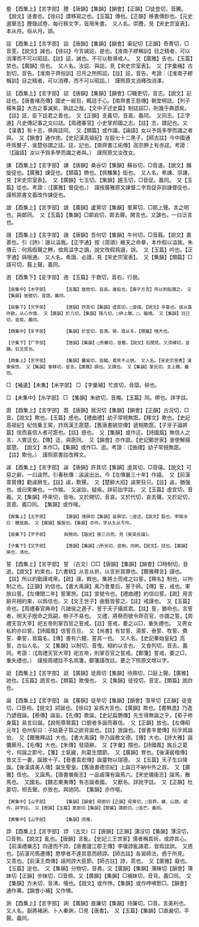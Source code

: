 <!-- { "loadSidebar": true } -->
誊	【酉集上】【言字部】	謄	【唐韻】【集韻】【韻會】【正韻】□徒登切，音騰。【說文】迻書也。【徐曰】謂移寫之也。【玉篇】傳也。【正韻】移書傳鈔也。【元史選舉志】謄錄試卷，每行移文字，皆用朱書。　又人名。崇謄，見【宋史宗室表】。　本从舟。俗从月，誤。

誋	【酉集上】【言字部】	誋	【唐韻】【集韻】【韻會】渠記切【正韻】奇寄切，□音芰。【說文】誡也。【徐曰】今言誡誋，是也。【淮南子繆稱訓】目之精者，可以消澤而不可以昭誋。【註】誋，誡也。不可以敎導戒人。　又【廣雅】告也。【玉篇】禁也。【廣韻】信也。　又人名。汝誋、與誋，見【宋史宗室表】。　又【字彙補】古到切，音告。【淮南子齊俗訓】日月之所照誋。【註】誋，音告。考證：〔【淮南子繆稱訓】目之精者，可以消釋，而不可以昭誋。〕　謹照原文消釋改消澤。 

誌	【酉集上】【言字部】	誌	【唐韻】【集韻】【韻會】□職吏切，音志。【說文】記誌也。【唐書褚亮傳】圖史一經目，輒誌于心。【南齊書王慈傳】朝堂榜誌。【列子楊朱篇】大古之事滅矣，孰誌之哉。【文中子述史篇】制誌詔□，則幾乎典誥矣。【註】誌，臣下誌君之善也。　又【正韻】支義切，音寘。義同。　又同志。【正字通】凡史傳記事之文曰誌。【周禮春官】小史掌邦國之志。【註】志，謂記也。又【漢書】有十志，俱與誌同。　又【類篇】或作識。【論語】女以予爲多學而識之者與。　又【韻會】通作痣。【史記漢高祖紀】左股七十二黑子。【師古註】今中國通呼爲黶子，吳楚俗謂之誌。誌，記也。【南齊書江祏傳】高宗胛上有赤誌。考證：〔【論語】汝以予爲多學而識之者與。〕　謹照原文汝改女。 

誎	【酉集上】【言字部】	誎	【唐韻】桑谷切【集韻】蘇谷切，□音速。【說文】餔旋促也。【廣雅】誎促也。【類篇】飾也。【佩觿集】衒也。　又人名。希誎、崇誎，見【宋史宗室表】。　又【廣韻】七玉切。【集韻】趨玉切，□音促。義同。　又【玉篇】從也。考證：〔【廣雅】督促也。〕　謹按廣雅原文誎督二字爲促非訓誎督促也，謹照原書文義改作誎促也。 

誏	【酉集上】【言字部】	誏	【廣韻】盧黨切【集韻】里黨切，□郞上聲。言之明也。與郞同。　又【玉篇】【集韻】□郞宕切，郞去聲。閑言也。又謔也。一曰泛言也。

誐	【酉集上】【言字部】	誐	【唐韻】吾何切【集韻】牛何切，□音莪。【說文】嘉善也。引《詩》：誐以溢我。【正字通】按《周頌》維天之命章，本作假以溢我。朱傳云：何爲假聲之轉，恤爲溢字之譌，說文攺假爲誐，誤。　又【玉篇】吟也。【正字通】與哦通。　又人名。希誐、必誐，見【宋史宗室表】。　又【集韻】【類篇】□語可切，莪上聲。義同。

迶	【酉集下】【辵字部】	迶	【玉篇】于救切，音右。行貌。

	【辰集中】【木字部】		【玉篇】居勞切，音高。進船也。【揚子方言】所以刺船謂之。　又【集韻】居號切，音誥。義同。

	【辰集下】【欠字部】		【唐韻】許其切【集韻】虛其切，□音僖。【說文】卒喜也。或从喜作歖，从心作憘。　又【廣韻】於几切。【集韻】隱几切，□伊上聲。□，驢鳴。　又【集韻】羽己切，音矣。義同。

	【酉集中】【豸字部】		【集韻】於宜切，音漪。猗，或从豸。【類篇】犗犬也。

	【子集下】【厂字部】		【唐韻】【集韻】□芳蕪切，音敷。【說文】石閒見。又滂模切，音鋪。石文見也。

	【酉集上】【言字部】		【集韻】馨奚切，音醯。喜笑不止貌。　又人名。【宋史宗室表】漢東侯世。　又【集韻】章移切，音支。【廣雅】調也。又謂也。　又【集韻】掌氏切，支上聲。義同。

□	【補遺】【未集】【米字部】	□	【字彙補】忙皮切，音糜。碎也。

□	【未集中】【糸字部】	□	【集韻】朱欲切，音燭。【玉篇】同。帶也。詳字註。

誑	【酉集上】【言字部】	誑	【唐韻】居況切【集韻】【韻會】【正韻】古況切，□音。【說文】欺也。【玉篇】惑也。【禮曲禮】幼子常視無誑。【釋文】欺也。【史記高祖紀】紀信乗王駕，詐爲漢王誑楚。【舊唐書姚崇傳】遞相欺誑。【子牙子論將篇】信而喜信人者可誑也。【註】惑也。　又【集韻】或作迋。【詩國風】無信人之言，人實迋女。【傳】迋，與誑同。　又【韻會】亦作誆。【史記鄭世家】晉使解揚誆楚。　【說文】本作□。【集韻】或作□、逛。考證：〔【曲禮】幼子常視無誑。【註】欺也。〕　謹照原書註改釋文。 

誒	【酉集上】【言字部】	誒	【唐韻】許其切【集韻】虛其切，□音僖。【說文】可惡之辭。一曰誒然。引春秋傳：誒誒出出。今【左傳襄三十年】作譆。　又【前漢韋賢傳】勸誒厥生。【註】誒，歎聲。　又【楚辭大招】誒笑狂只。【註】誒，猶强也。或曰笑樂也。一作娛。　又誒詒，疑疾。詳前詒字註。　又【玉篇】虛宜切，音羲。又【集韻】呼來切，音咍。又於開切，音哀。又於代切，哀去聲。又於記切，音意。義□同。　【集韻】或作唉。

	【寅集上】【尢字部】		【廣韻】憶俱切【集韻】邕俱切，□音迂。【說文】股也。李陽冰曰：體屈曲。　又【廣韻】盤旋也。【集韻】亦作。字从尢从亐作。

	【辰集下】【歹字部】		與殮同。【路史】喪三日而。見《昊英氏論》。

	【子集下】【又字部】		【唐韻】【集韻】□所劣切，音刷。同刷。【說文】，拭也。【廣韻】掃也，淸也。

誓	【酉集上】【言字部】	誓	〔古文〕□□【唐韻】【集韻】【韻會】□時制切，音逝。【說文】約束也。【六書統】从言从折。以言折其罪也。【爾雅釋言】謹也。【註】所以約勤謹戒衆。【疏】謹，敕也。集將士而戒之曰誓。【釋名】制也，以拘制之也。【正韻】約信也。【書大禹謨】禹乃會羣后，誓于師。【傳】誓，戒也。軍旅曰誓。【左傳閔二年】誓軍旅。【註】宣號令也。【禮曲禮】約信曰誓。【疏】用言辭共相約束，以爲信也。又【文王世子】曲藝皆誓之。【註】戒謹也。　又【玉篇】命也。【周禮春官典命】凡諸侯之適子，誓于天子攝其君。【註】誓，猶命也。言誓者，明天子旣命之爲嗣，樹子不易也。　又禮，將祭而號令齊百官，亦謂之誓。【周禮天官大宰】祀五帝則掌百官之誓戒。【註】誓戒，要之以□，重失禮也。　又男女私約亦曰誓。【詩國風】信誓旦旦。　又【尚書】有甘誓、湯誓、泰誓、牧誓、費誓、秦誓，皆篇名。【傳】書有六體，誓其一也。　又人名。【史記秦始皇紀】高誓，古仙人名。　又【集韻】以制切，音曳。相約以言也。　又食列切，音舌。義同。考證：〔【周禮天官大宰】祀五帝，則掌百官之誓戒。【鄭箋】誓戒，要之□，重失禮也。〕　謹按周禮註不名爲箋，鄭箋謹改註。要之下照原文增以字。 

誔	【酉集上】【言字部】	誔	【廣韻】徒鼎切【集韻】待鼎切，□庭上聲。【廣雅】訑也。【玉篇】詭言也。【類篇】欺慢也。　又【集韻】徒徑切，音定。【類篇】詭詐也。

誕	【酉集上】【言字部】	誕	【廣韻】徒旱切【集韻】【韻會】蕩旱切【正韻】徒亶切，□音袒。【說文】詞誕也。【徐曰】妄爲大言也。【廣韻】欺也。【書無逸】乃逸乃諺旣誕。【蔡傳】誕妄。【孔傳】欺誕。【史記扁鵲傳】先生得無誕之乎。【荀子修身篇】易言曰誕。【說苑尊賢篇】口銳者多誕而寡信。　又【正韻】放也。【左傳昭元年】伯州犁曰：子姑憂子晢之欲背誕也。【註】放誕也。【晉書羊曼傳】阮孚爲誕伯。　又【爾雅釋詁】大也。【書大禹謨】帝乃誕敷文德。【傳】大也。【詩大雅】誕彌厥月。【毛傳】大也。【朱傳】發語辭。　又【字彙】闊也。【詩國風】旄丘之葛兮，何誕之節兮。【箋】土氣緩，則葛生闊節。　又【廣韻】育也。【後漢裴楷傳】昔文王一妻，誕致十子。【晉書袁宏傳】誕靈物以瑞德。　又【玉篇】天子生曰降誕。【後漢虞美人傳】誕生聖皇。【舊唐書德宗紀】上誕日不納中外之貢。　又【廣雅】信也。　又誕馬。【唐書儀衞志】一品鹵簿有誕馬六。【宋史儀衞志】誕馬，散馬也。　又國名。【魏志東夷傳】有古誕者國。　又獸名。詳訛字註。　又【正韻】杜晏切，袒去聲。亦放也。與訑同。　【集韻】亦作唌。

	【寅集中】【山字部】		【集韻】【韻會】母朗切【正韻】母黨切，□音莽。嵣，山貌。或作。詳字註。　又【唐韻】【玉篇】莫郞切【集韻】【類篇】謨郞切，□音芒。義同。

	【寅集中】【山字部】		【集韻】同嵬。

誖	【酉集上】【言字部】	誖	〔古文〕□【唐韻】【正韻】蒲沒切【集韻】薄沒切，□音勃。【說文】亂也。【唐韻】言亂。【史記三王世家】儒者稱其術，或誖其心。【前漢禮樂志】四達而不誖。【唐書廬江郡王傳】李瑗誖亂諸君，皆爲詿誤。　又惑也。【前漢司馬遷傳】愍學者不達其意而師誖。【師古註】各習師法，惑于所見。　又乖也。【前漢王商傳】誣罔誖大臣節。【師古註】誖，乖也。　又【廣雅】癡也。【玉篇】逆也。　又【集韻】分物切，音弗。又【廣韻】【集韻】蒲昧切【韻會】蒲妹切【正韻】步昧切，□音佩。又【廣韻】【集韻】□補妹切，音背。義□同。　又【集韻】方未切，音沸。惛也。【說文】或作悖。【集韻】或作哱咈愂□。【韻會】通作茀。【韻會小補】又作怫。

誗	【酉集上】【言字部】	誗	【廣韻】直廉切【集韻】持廉切，□音。言美利也。　又人名。副將褚誗、卜人秦誗，□見【唐書】。　又【玉篇】【集韻】□直嚴切，平聲。義同。

